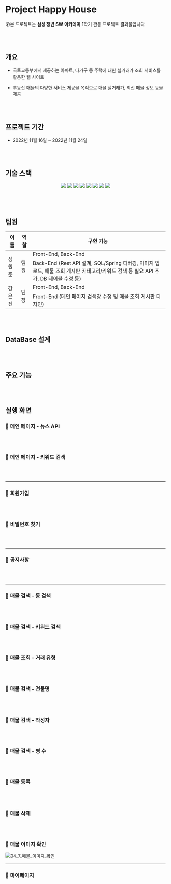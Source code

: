 # Project Happy House

😲본 프로젝트는 **삼성 청년 SW 아카데미** 1학기 관통 프로젝트 결과물입니다

<br><br>



## **개요**

- 국토교통부에서 제공하는 아파트, 다가구 등 주택에 대한 실거래가 조회 서비스를 활용한 웹 사이트

- 부동산 매물의 다양한 서비스 제공을 목적으로 매물 실거래가, 최신 매물 정보 등을 제공

<br><br>

## 프로젝트 기간

- 2022년 11월 16일 ~ 2022년 11월 24일

<br>

<br>

## 기술 스택

<p align="center">
  <img src="https://img.shields.io/badge/API-Kakao_Map-red?style=flat"> 
  <img src="https://img.shields.io/badge/API-Naver_News-6DB33F?style=flat"> 
  <img src="https://img.shields.io/badge/Library-vue_Bootstrap-563D7C?style=flat&logo=bootstrap&logoColor=white"> 
  <img src="https://img.shields.io/badge/Language-Java-007396?style=flat&logo=java&logoColor=white"> 
  <img src="https://img.shields.io/badge/Language-JavaScript-F7DF1E?style=flat&logo=javascript&logoColor=white"> 
  <img src="https://img.shields.io/badge/Database-MySql-F80000?style=flat&logo=mysql&logoColor=white"> 
  <img src="https://img.shields.io/badge/Framework-Vue-D22128?style=flat&logo=vue.js&logoColor=white"> 
  <img src="https://img.shields.io/badge/Framework-SpringFramework-6DB33F?style=flat&logo=spring&logoColor=white">

</p>

###### <br><br>

## 팀원

<table>
  <thead>
    <tr>
      <th>이름</th>
      <th>역할</th>
      <th>구현 기능</th>
    </tr>
  </thead>
  <tbody>
    <tr>
      <td rowspan="2">성원준</td>
      <td rowspan="2">팀원</td>
      <td>Front-End, Back-End</td>
    </tr>
    <tr>
      <td>Back-End (Rest API 설계, SQL/Spring 디버깅, 이미지 업로드, 매물 조회 게시판 카테고리/키워드 검색 등 필요 API 추가, DB 테이블 수정 등)</td>
    </tr>
    <tr>
      <td rowspan="2">강은진</td>
      <td rowspan="2">팀장</td>
      <td>Front-End, Back-End</td>
    </tr>
    <tr>
      <td>Front-End (메인 페이지 검색창 수정 및 매물 조회 게시판 디자인)</td>
    </tr>
  </tbody>
</table>

<br><br>

## **DataBase 설계**

<br><br>

## 주요 기능

<br><br>

## 실행 화면

### 🔗 메인 페이지 - 뉴스 API

<br><br>

### 🔗 메인 페이지 - 키워드 검색

<br><br>

---

### 🔗 회원가입

<br><br>

### **🔗 비밀번호 찾기**

<br><br>

---

### 🔗 공지사항

<br><br>

---

### **🔗 매물 검색 - 동 검색**

<br><br>

### **🔗 매물 검색 - 키워드 검색**

<br><br>

### **🔗 매물 조회 - 거래 유형**

<br><br>

### **🔗 매물 검색 - 건물명**

<br><br>

### **🔗 매물 검색 - 작성자**

<br><br>

### **🔗 매물 검색 - 평 수**

<br><br>

### **🔗 매물 등록**

<br><br>

### **🔗 매물 삭제**

<br><br>

### **🔗 매물 이미지 확인**

![04_7_매물_이미지_확인](./assets/04_7_매물_이미지_확인.gif)

----

### **🔗 마이페이지**

<br><br>
